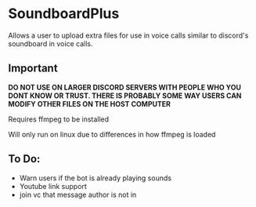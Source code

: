 # SoundboardPlus
Allows a user to upload extra files for use in voice calls similar to discord's soundboard in voice calls.

## Important
**DO NOT USE ON LARGER DISCORD SERVERS WITH PEOPLE WHO YOU DONT KNOW OR TRUST. THERE IS PROBABLY SOME WAY USERS CAN MODIFY OTHER FILES ON THE HOST COMPUTER**

Requires ffmpeg to be installed

Will only run on linux due to differences in how ffmpeg is loaded

## To Do:
- Warn users if the bot is already playing sounds
- Youtube link support
- join vc that message author is not in
